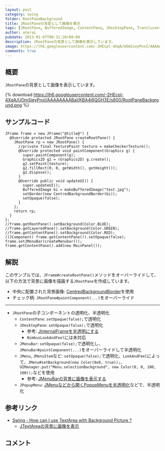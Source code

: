 ```yaml
---
layout: post
category: swing
folder: RootPaneBackground
title: JRootPaneの背景として画像を表示
tags: [JRootPane, BufferedImage, ContentPane, JDesktopPane, Translucent, Transparent]
author: aterai
pubdate: 2013-01-07T00:31:26+09:00
description: JRootPaneの背景として画像を表示しています。
image: https://lh6.googleusercontent.com/-2HEcpl-4XqA/UOmSieyPnxI/AAAAAAAABaI/KBA4i6QGH3E/s800/RootPaneBackground.png
comments: true
---
```

## 概要
`JRootPane`の背景として画像を表示しています。

{% download https://lh6.googleusercontent.com/-2HEcpl-4XqA/UOmSieyPnxI/AAAAAAAABaI/KBA4i6QGH3E/s800/RootPaneBackground.png %}

## サンプルコード
<pre class="prettyprint"><code>JFrame frame = new JFrame("@title@") {
  @Override protected JRootPane createRootPane() {
    JRootPane rp = new JRootPane() {
      //private final TexturePaint texture = makeCheckerTexture();
      @Override protected void paintComponent(Graphics g) {
        super.paintComponent(g);
        Graphics2D g2 = (Graphics2D) g.create();
        g2.setPaint(texture);
        g2.fillRect(0, 0, getWidth(), getHeight());
        g2.dispose();
      }
      @Override public void updateUI() {
        super.updateUI();
        BufferedImage bi = makeBufferedImage("test.jpg");
        setBorder(new CentredBackgroundBorder(bi));
        setOpaque(false);
      }
    };
    return rp;
  }
};
//frame.getRootPane().setBackground(Color.BLUE);
//frame.getLayeredPane().setBackground(Color.GREEN);
//frame.getContentPane().setBackground(Color.RED);
((JComponent) frame.getContentPane()).setOpaque(false);
frame.setJMenuBar(createMenubar());
frame.getContentPane().add(new MainPanel());
</code></pre>

## 解説
このサンプルでは、`JFrame#createRootPane()`メソッドをオーバーライドして、以下の方法で背景に画像を描画する`JRootPane`を作成しています。

- 中央に配置された背景画像: [CentredBackgroundBorder](https://community.oracle.com/thread/1395763)を使用
- チェック柄: `JRootPane#paintComponent(...)`をオーバーライド

<!-- dummy comment line for breaking list -->

- - - -
- `JRootPane`の子コンポーネントの透明化、半透明化
    - `ContentPane`: `setOpaque(false);`で透明化
    - `JDesktopPane`:  `setOpaque(false);`で透明化
        - 参考: [JInternalFrameを半透明にする](http://ateraimemo.com/Swing/TransparentFrame.html)
        - `NimbusLookAndFeel`には未対応
    - `JMenuBar`: `setOpaque(false);`で透明化し、`JMenuBar#paintComponent(...)`をオーバーライドして半透明化
    - `JMenu`, `JMenuItem`など: `setOpaque(false);`で透明化、`LookAndFeel`によって、`JMenu#setBackground(new Color(0x0, true));`、`UIManager.put("Menu.selectionBackground", new Color(0, 0, 100, 100));`などを使用
        - 参考: [JMenuBarの背景に画像を表示する](http://ateraimemo.com/Swing/MenuBarBackground.html)
    - `JPopupMenu`: [JMenuなどから開くPopupMenuを半透明化](http://ateraimemo.com/Swing/TranslucentSubMenu.html)などで、半透明化

<!-- dummy comment line for breaking list -->

## 参考リンク
- [Swing - How can I use TextArea with Background Picture ?](https://community.oracle.com/thread/1395763)
    - [JTextAreaの背景に画像を表示](http://ateraimemo.com/Swing/CentredBackgroundBorder.html)

<!-- dummy comment line for breaking list -->

## コメント
